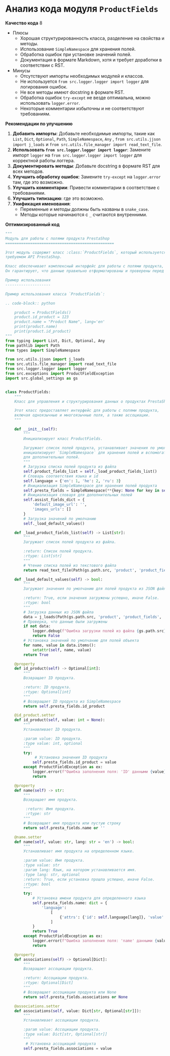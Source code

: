 # Анализ кода модуля `ProductFields`

**Качество кода**
8
- Плюсы
    - Хорошая структурированность класса, разделение на свойства и методы.
    - Использование `SimpleNamespace` для хранения полей.
    - Обработка ошибок при установке значений полей.
    - Документация в формате Markdown, хотя и требует доработки в соответствии с RST.
- Минусы
    - Отсутствуют импорты необходимых модулей и классов.
    - Не используется `from src.logger.logger import logger` для логирования ошибок.
    -  Не все методы имеют docstring в формате RST.
    - Обработка ошибок `try-except` не везде оптимальна, можно использовать `logger.error`.
    -  Некоторые комментарии избыточны и не соответствуют требованиям.

**Рекомендации по улучшению**

1.  **Добавить импорты**: Добавьте необходимые импорты, такие как `List`, `Dict`, `Optional`, `Path`, `SimpleNamespace`, `Any` , `from src.utils.jjson import j_loads` и `from src.utils.file_manager import read_text_file`.
2.  **Использовать `from src.logger.logger import logger`**: Замените импорт `logger` на `from src.logger.logger import logger` для корректной работы логгера.
3.  **Документировать методы**: Добавьте docstring в формате RST для всех методов.
4.  **Улучшить обработку ошибок**: Замените `try-except` на `logger.error` там, где это возможно.
5.  **Улучшить комментарии**: Привести комментарии в соответствие с требованиями.
6.  **Улучшить типизацию**:  где это возможно.
7. **Унификация именования**:
     -  Переменные и методы должны быть названы в `snake_case`.
     - Методы которые начинаются с `_` считаются внутренними.

**Оптимизированный код**

```python
"""
Модуль для работы с полями продукта PrestaShop
================================================

Этот модуль содержит класс :class:`ProductFields`, который используется для управления и структурирования данных о продуктах в формате,
требуемом API PrestaShop.

Класс обеспечивает комплексный интерфейс для работы с полями продукта, включая как одноязычные, так и многоязычные поля.
Он гарантирует, что данные правильно отформатированы и проверены перед отправкой в API PrestaShop.

Пример использования
--------------------

Пример использования класса `ProductFields`:

.. code-block:: python

    product = ProductFields()
    product.id_product = 123
    product.name = "Product Name", lang='en'
    print(product.name)
    print(product.id_product)
"""
from typing import List, Dict, Optional, Any
from pathlib import Path
from types import SimpleNamespace

from src.utils.jjson import j_loads
from src.utils.file_manager import read_text_file
from src.logger.logger import logger
from src.exceptions import ProductFieldException
import src.global_settings as gs


class ProductFields:
    """
    Класс для управления и структурирования данных о продуктах PrestaShop.

    Этот класс предоставляет интерфейс для работы с полями продукта,
    включая одноязычные и многоязычные поля, а также ассоциации.
    """

    def __init__(self):
        """
        Инициализирует класс ProductFields.

        Загружает список полей продукта, устанавливает значения по умолчанию,
        инициализирует `SimpleNamespace` для хранения полей и вспомогательный словарь
        для дополнительных полей.
        """
        # Загрузка списка полей продукта из файла
        self.product_fields_list = self._load_product_fields_list()
        # Словарь соответствия языка и id
        self.language = {'en': 1, 'he': 2, 'ru': 3}
        # Инициализация SimpleNamespace для хранения полей продукта
        self.presta_fields = SimpleNamespace(**{key: None for key in self.product_fields_list})
        # Инициализация словаря для дополнительных полей
        self.assist_fields_dict = {
            'default_image_url': '',
            'images_urls': []
        }
        # Загрузка значений по умолчанию
        self._load_default_values()

    def _load_product_fields_list(self) -> List[str]:
        """
        Загружает список полей продукта из файла.

        :return: Список полей продукта.
        :rtype: List[str]
        """
        # Чтение списка полей из текстового файла
        return read_text_file(Path(gs.path.src, 'product', 'product_fields', 'fields_list.txt'), as_list=True)

    def _load_default_values(self) -> bool:
        """
        Загружает значения по умолчанию для полей продукта из JSON файла.

        :return: True, если значения загружены успешно, иначе False.
        :rtype: bool
        """
        # Загрузка данных из JSON файла
        data = j_loads(Path(gs.path.src, 'product', 'product_fields', 'product_fields_default_values.json'))
        # Проверка, что данные были загружены
        if not data:
            logger.debug(f"Ошибка загрузки полей из файла {gs.path.src}/product/product_fields/product_fields_default_values.json")
            return False
        # Установка значений по умолчанию для полей объекта
        for name, value in data.items():
            setattr(self, name, value)
        return True

    @property
    def id_product(self) -> Optional[int]:
        """
        Возвращает ID продукта.

        :return: ID продукта.
        :rtype: Optional[int]
        """
        # Возвращает ID продукта из SimpleNamespace
        return self.presta_fields.id_product

    @id_product.setter
    def id_product(self, value: int = None):
        """
        Устанавливает ID продукта.

        :param value: ID продукта.
        :type value: int, optional
        """
        try:
             # Установка значения ID продукта
            self.presta_fields.id_product = value
        except ProductFieldException as ex:
            logger.error(f"Ошибка заполнения поля: 'ID' данными {value}\n        Ошибка: ", exc_info=ex)
            return

    @property
    def name(self) -> str:
        """
        Возвращает имя продукта.

         :return: Имя продукта.
         :rtype: str
        """
        # Возвращает имя продукта или пустую строку
        return self.presta_fields.name or ''

    @name.setter
    def name(self, value: str, lang: str = 'en') -> bool:
        """
        Устанавливает имя продукта на определенном языке.

        :param value: Имя продукта.
        :type value: str
        :param lang: Язык, на котором устанавливается имя.
        :type lang: str, optional
        :return: True, если установка прошла успешно, иначе False.
        :rtype: bool
        """
        try:
            # Установка имени продукта для определенного языка
            self.presta_fields.name: dict = {
                'language':
                    [
                        {'attrs': {'id': self.language[lang]}, 'value': value},
                    ]
            }
            return True
        except ProductFieldException as ex:
            logger.error(f"Ошибка заполнения поля: 'name' данными {value}\n        Ошибка: ", exc_info=ex)
            return

    @property
    def associations(self) -> Optional[Dict]:
        """
        Возвращает ассоциации продукта.

        :return: Ассоциации продукта.
        :rtype: Optional[Dict]
        """
        # Возвращает ассоциации продукта или None
        return self.presta_fields.associations or None

    @associations.setter
    def associations(self, value: Dict[str, Optional[str]]):
        """
        Устанавливает ассоциации продукта.

        :param value: Ассоциации продукта.
        :type value: Dict[str, Optional[str]]
        """
         # Установка ассоциаций продукта
        self.presta_fields.associations = value